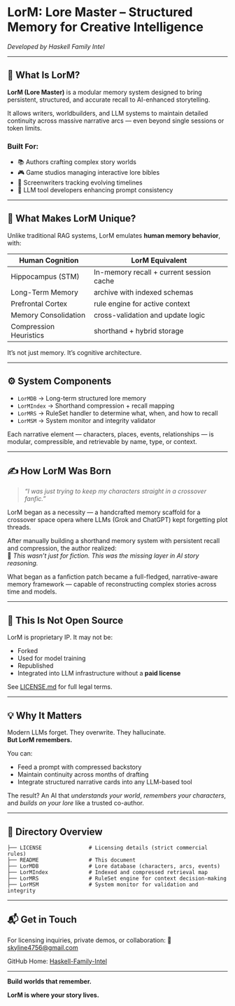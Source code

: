 # LorM: Lore Master – Structured Memory for Creative Intelligence

*Developed by Haskell Family Intel*

---

## 🧠 What Is LorM?
**LorM (Lore Master)** is a modular memory system designed to bring persistent, structured, and accurate recall to AI-enhanced storytelling.

It allows writers, worldbuilders, and LLM systems to maintain detailed continuity across massive narrative arcs — even beyond single sessions or token limits.

### Built For:
- 📚 Authors crafting complex story worlds
- 🎮 Game studios managing interactive lore bibles
- 🎥 Screenwriters tracking evolving timelines
- 🤖 LLM tool developers enhancing prompt consistency

---

## 🧬 What Makes LorM Unique?
Unlike traditional RAG systems, LorM emulates **human memory behavior**, with:

| Human Cognition       | LorM Equivalent                          |
|-----------------------|------------------------------------------|
| Hippocampus (STM)     | In-memory recall + current session cache |
| Long-Term Memory      | archive with indexed schemas|
| Prefrontal Cortex     | rule engine for active context |
| Memory Consolidation  | cross-validation and update logic |
| Compression Heuristics| shorthand + hybrid storage |

It’s not just memory. It’s cognitive architecture.

---

## ⚙️ System Components
- `LorMDB` → Long-term structured lore memory
- `LorMIndex` → Shorthand compression + recall mapping
- `LorMRS` → RuleSet handler to determine what, when, and how to recall
- `LorMSM` → System monitor and integrity validator

Each narrative element — characters, places, events, relationships — is modular, compressible, and retrievable by name, type, or context.

---

## ✍️ How LorM Was Born
> *“I was just trying to keep my characters straight in a crossover fanfic.”*

LorM began as a necessity — a handcrafted memory scaffold for a crossover space opera where LLMs (Grok and ChatGPT) kept forgetting plot threads.

After manually building a shorthand memory system with persistent recall and compression, the author realized:  
🔁 *This wasn’t just for fiction. This was the missing layer in AI story reasoning.*

What began as a fanfiction patch became a full-fledged, narrative-aware memory framework — capable of reconstructing complex stories across time and models.

---

## 🚫 This Is Not Open Source
LorM is proprietary IP. It may not be:
- Forked
- Used for model training
- Republished
- Integrated into LLM infrastructure without a **paid license**

See [LICENSE.md](./LICENSE.md) for full legal terms.

---

## 💡 Why It Matters
Modern LLMs forget. They overwrite. They hallucinate.  
**But LorM remembers.**

You can:
- Feed a prompt with compressed backstory
- Maintain continuity across months of drafting
- Integrate structured narrative cards into any LLM-based tool

The result? An AI that *understands your world*, *remembers your characters*, and *builds on your lore* like a trusted co-author.

---

## 📁 Directory Overview
```
├── LICENSE               # Licensing details (strict commercial rules)
├── README                # This document
├── LorMDB                # Lore database (characters, arcs, events)
├── LorMIndex             # Indexed and compressed retrieval map
├── LorMRS                # RuleSet engine for context decision-making
├── LorMSM                # System monitor for validation and integrity
```

---

## 📬 Get in Touch
For licensing inquiries, private demos, or collaboration:
📧 skyline4756@gmail.com

GitHub Home: [Haskell-Family-Intel](https://github.com/Haskell-Family-Intel)

---

**Build worlds that remember.**

**LorM is where your story lives.**
